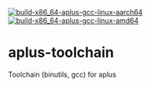[![build-x86_64-aplus-gcc-linux-aarch64](https://github.com/kwrx/aplus-toolchain/actions/workflows/build-x86_64-aplus-gcc-linux-aarch64.yml/badge.svg)](https://github.com/kwrx/aplus-toolchain/actions/workflows/build-x86_64-aplus-gcc-linux-aarch64.yml)
[![build-x86_64-aplus-gcc-linux-amd64](https://github.com/kwrx/aplus-toolchain/actions/workflows/build-x86_64-aplus-gcc-linux-amd64.yml/badge.svg)](https://github.com/kwrx/aplus-toolchain/actions/workflows/build-x86_64-aplus-gcc-linux-amd64.yml)

# aplus-toolchain 
Toolchain (binutils, gcc) for aplus

